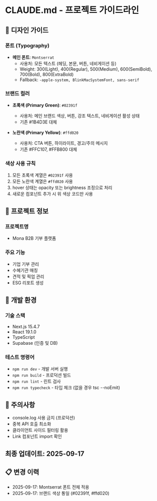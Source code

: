 # CLAUDE.md - 프로젝트 가이드라인

## 🎨 디자인 가이드

### 폰트 (Typography)
- **메인 폰트**: `Montserrat`
  - 사용처: 모든 텍스트 (헤딩, 본문, 버튼, 네비게이션 등)
  - Weight: 300(Light), 400(Regular), 500(Medium), 600(SemiBold), 700(Bold), 800(ExtraBold)
  - Fallback: `-apple-system, BlinkMacSystemFont, sans-serif`

### 브랜드 컬러
- **초록색 (Primary Green)**: `#02391f`
  - 사용처: 메인 브랜드 색상, 버튼, 강조 텍스트, 네비게이션 활성 상태
  - 기존 #1B4D3E 대체

- **노란색 (Primary Yellow)**: `#ffd020`  
  - 사용처: CTA 버튼, 하이라이트, 경고/주의 메시지
  - 기존 #FFC107, #FFB800 대체

### 색상 사용 규칙
1. 모든 초록색 계열은 `#02391f` 사용
2. 모든 노란색 계열은 `#ffd020` 사용
3. hover 상태는 opacity 또는 brightness 조정으로 처리
4. 새로운 컴포넌트 추가 시 위 색상 코드만 사용

## 📝 프로젝트 정보

### 프로젝트명
- Mona B2B 기부 플랫폼

### 주요 기능
- 기업 기부 관리
- 수혜기관 매칭
- 견적 및 픽업 관리
- ESG 리포트 생성

## 🔧 개발 환경

### 기술 스택
- Next.js 15.4.7
- React 19.1.0
- TypeScript
- Supabase (인증 및 DB)

### 테스트 명령어
- `npm run dev` - 개발 서버 실행
- `npm run build` - 프로덕션 빌드
- `npm run lint` - 린트 검사
- `npm run typecheck` - 타입 체크 (없을 경우 tsc --noEmit)

## 📌 주의사항
- console.log 사용 금지 (프로덕션)
- 중복 API 호출 최소화
- 클라이언트 사이드 필터링 활용
- Link 컴포넌트 import 확인

## 최종 업데이트: 2025-09-17

## 📋 변경 이력
- 2025-09-17: Montserrat 폰트 전체 적용
- 2025-09-17: 브랜드 색상 통일 (#02391f, #ffd020)